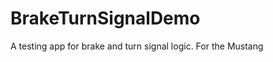 BrakeTurnSignalDemo
===================

A testing app for brake and turn signal logic. For the Mustang
